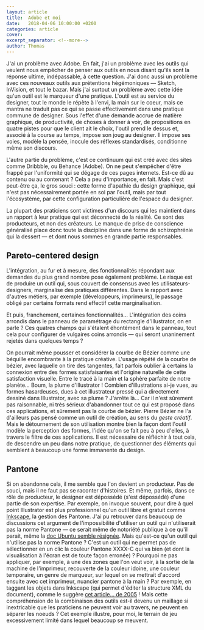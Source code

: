 ```yaml
---
layout: article
title:  Adobe et moi
date:   2018-04-06 10:00:00 +0200
categories: article
cover:
excerpt_separator: <!--more-->
author: Thomas
---
```

J'ai un problème avec Adobe. En fait, j'ai un problème avec les outils qui veulent nous empêcher de penser aux outils en nous disant qu'ils sont la réponse ultime, indépassable, à cette question. J'ai donc aussi un problème avec ces nouveaux outils aux prétentions hégémoniques ― Sketch, InVision, et tout le bazar<!--more-->. Mais j'ai surtout un problème avec cette idée qu'un outil est le marqueur d'une pratique. L'outil est au service du designer, tout le monde le répète à l'envi, la main sur le coeur, mais ce mantra ne traduit pas ce qui se passe effectivement dans une pratique commune de designer. Sous l'effet d'une demande accrue de matière graphique, de productivité, de choses à donner à voir, de propositions en quatre pistes pour que le client ait le choix, l'outil prend le dessus et, associé à la course au temps, impose son joug au designer. Il impose ses voies, modèle la pensée, inocule des réflexes standardisés, conditionne même son discours.

L'autre partie du problème, c'est ce continuum qui est créé avec des sites comme Dribbble, ou Behance (Adobe). On ne peut s'empêcher d'être frappé par l'uniformité qui se dégage de ces pages internets. Est-ce dû au contenu ou au contenant ? Cela a peu d'importance, en fait. Mais c'est peut-être ça, le gros souci : cette forme d'apathie du design graphique, qui n'est pas nécessairement portée en soi par l'outil, mais par tout l'écosystème, par cette configuration particulière de l'espace du designer.

La plupart des praticiens sont victimes d'un discours qui les maintient dans un rapport à leur pratique qui est déconnecté de la réalité. Ce sont des producteurs, et non des créateurs. Le manque de prise de conscience généralisé place donc toute la discipline dans une forme de schizophrénie qui la dessert ― et dont nous sommes en grande partie responsables.

## Pareto-centered design
L'intégration, au fur et à mesure, des fonctionnalités répondant aux demandes du plus grand nombre pose également problème. Le risque est de produire un outil qui, sous couvert de consensus avec les utilisateurs-designers, marginalise des pratiques différentes. Dans le rapport avec d'autres métiers, par exemple (développeurs, imprimeurs), le passage obligé par certains formats rend effectif cette marginalisation.

Et puis, franchement, certaines fonctionnalités… L'intégration des coins arrondis dans le panneau de paramétrage du rectangle d'Illustrator, on en parle ? Ces quatres champs qui s'étalent éhontément dans le panneau, tout cela pour configurer de vulgaires coins arrondis ― qui seront unaninement rejetés dans quelques temps ?

On pourrait même pousser et considérer la courbe de Bézier comme une béquille encombrante à la pratique créative. L'usage répété de la courbe de bézier, avec laquelle on tire des tangentes, fait parfois oublier à certains la connexion entre des formes satisfaisantes et l'origine naturelle de cette satisfaction visuelle. Entre le tracé à la main et la sphère parfaite de notre planète… Boum, la plume d'Illustrator ! Combien d'illustrations ai-je vues, au formes hasardeuses, dues à cet illustrateur pressé qui a directement dessiné dans Illustrator, avec sa plume ?
J'arrête là… Car il n'est sûrement pas raisonnable, ni très sérieux d'abandonner tout ce qui est proposé dans ces applications, et sûrement pas la courbe de bézier. Pierre Bézier ne l'a d'ailleurs pas pensé comme un outil de création, au sens du _geste créatif_. Mais le détournement de son utilisation montre bien la façon dont l'outil modèle la perception des formes, l'idée qu'on se fait peu à peu d'elles, à travers le filtre de ces applications. Il est nécessaire de réfléchir à tout cela, de descendre un peu dans notre pratique, de questionner des éléments qui semblent à beaucoup une forme immanente du design.

## Pantone
Si on abandonne cela, il me semble que l'on devient un producteur. Pas de souci, mais il ne faut pas se raconter d'histoires. Et même, parfois, dans ce rôle de producteur, le designer est dépossédé (s'est dépossédé) d'une partie de son expertise. Par exemple, on invoque souvent, pour dire à quel point Illustrator est plus professionnel qu'un outil libre et gratuit comme [Inkscape](http://inkscape.org/), la gestion des Pantone. J'ai pu retrouver dans beaucoup de discussions cet argument de l'impossibilité d'utiliser un outil qui n'utiliserait pas la norme Pantone ― ce serait même de notoriété publique à ce qu'il parait, même la [doc Ubuntu semble résignée](https://doc.ubuntu-fr.org/pantone). Mais qu'est-ce qu'un outil qui n'utilise pas la norme Pantone ? C'est un outil qui ne permet pas de sélectionner en un clic la couleur Pantone XXXX-C qui va bien (et dont la visualisation à l'écran est de toute façon erronée) ? Pourquoi ne pas appliquer, par exemple, à une des zones que l'on veut voir, à la sortie de la machine de l'imprimeur, recouverte de la couleur idoine, une couleur temporaire, un genre de marqueur, sur lequel on se mettrait d'accord ensuite avec cet imprimeur, nuancier pantone à la main ? Par exemple, en taggant les objets dans Inkscape (qui permet d'éditer la structure XML du document), comme le suggère [cet article… de 2005](https://www.linux.com/news/pantone-and-free-software) ! Mais cette compréhension de la combinaison des outils est-il devenu un maillage si inextricable que les praticiens ne peuvent voir au travers, ne peuvent en séparer les noeuds ? Cet exemple illustre, pour moi, le terrain de jeu excessivement limité dans lequel beaucoup se meuvent.
